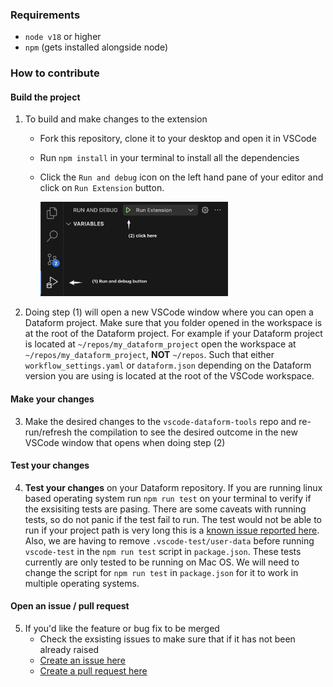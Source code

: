 
### Requirements
* `node v18` or higher
* `npm` (gets installed alongside node)


### How to contribute

#### Build the project

1. To build and make changes to the extension
    - Fork this repository, clone it to your desktop and open it in VSCode 
    - Run `npm install` in your terminal to install all the dependencies
    - Click the `Run and debug` icon on the left hand pane of your editor and click on `Run Extension` button. 

        <img src="media/images/dataform_tools_run_and_debug.png" alt="compilation" width="300">

2. Doing step (1) will open a new VSCode window where you can open a Dataform project. Make sure that you folder opened in the workspace is at the root of the Dataform project. For example if your Dataform project is located at `~/repos/my_dataform_project` open the workspace at `~/repos/my_dataform_project`, **NOT** `~/repos`. Such that either `workflow_settings.yaml` or `dataform.json` depending on the Dataform version you are using is located at the root of the VSCode workspace.

#### Make your changes

3. Make the desired changes to the `vscode-dataform-tools` repo and re-run/refresh the compilation to see the desired outcome in the new VSCode window that opens when doing step (2)

#### Test your changes

4. **Test your changes** on your Dataform repository. If you are running linux based operating system run `npm run test` on your terminal to verify if the exsisiting tests are pasing. There are some caveats with running tests, so do not panic if the test fail to run. The test would not be able to run if your project path is very long this is a [known issue reported here](https://github.com/microsoft/vscode-test/issues/232). Also, we are having to remove `.vscode-test/user-data` before running `vscode-test` in the `npm run test` script in `package.json`. These tests currently are only tested to be running on Mac OS. We will need to change the script for `npm run test` in `package.json` for it to work in multiple operating systems.

#### Open an issue / pull request

5. If you'd like the feature or bug fix to be merged
    - Check the exsisting issues to make sure that if it has not been already raised
    - [Create an issue here](https://github.com/ashish10alex/vscode-dataform-tools/issues)  
    - [Create a pull request here](https://github.com/ashish10alex/vscode-dataform-tools/pulls)